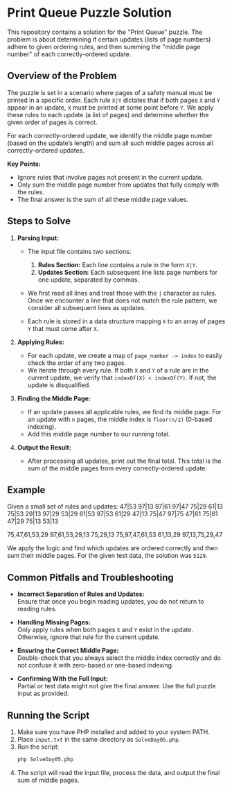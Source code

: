 # Print Queue Puzzle Solution

This repository contains a solution for the "Print Queue" puzzle. The problem is about determining if certain updates (lists of page numbers) adhere to given ordering rules, and then summing the "middle page number" of each correctly-ordered update.

## Overview of the Problem

The puzzle is set in a scenario where pages of a safety manual must be printed in a specific order. Each rule `X|Y` dictates that if both pages `X` and `Y` appear in an update, `X` must be printed at some point before `Y`. We apply these rules to each update (a list of pages) and determine whether the given order of pages is correct.

For each correctly-ordered update, we identify the middle page number (based on the update’s length) and sum all such middle pages across all correctly-ordered updates.

**Key Points:**
- Ignore rules that involve pages not present in the current update.
- Only sum the middle page number from updates that fully comply with the rules.
- The final answer is the sum of all these middle page values.

## Steps to Solve

1. **Parsing Input:**
   - The input file contains two sections:  
     1. **Rules Section:** Each line contains a rule in the form `X|Y`.
     2. **Updates Section:** Each subsequent line lists page numbers for one update, separated by commas.
   
   - We first read all lines and treat those with the `|` character as rules. Once we encounter a line that does not match the rule pattern, we consider all subsequent lines as updates.
   
   - Each rule is stored in a data structure mapping `X` to an array of pages `Y` that must come after `X`.

2. **Applying Rules:**
   - For each update, we create a map of `page_number -> index` to easily check the order of any two pages.
   - We iterate through every rule. If both `X` and `Y` of a rule are in the current update, we verify that `indexOf(X) < indexOf(Y)`. If not, the update is disqualified.

3. **Finding the Middle Page:**
   - If an update passes all applicable rules, we find its middle page. For an update with `n` pages, the middle index is `floor(n/2)` (0-based indexing).
   - Add this middle page number to our running total.

4. **Output the Result:**
   - After processing all updates, print out the final total. This total is the sum of the middle pages from every correctly-ordered update.

## Example

Given a small set of rules and updates:
47|53
97|13
97|61
97|47
75|29
61|13
75|53
29|13
97|29
53|29
61|53
97|53
61|29
47|13
75|47
97|75
47|61
75|61
47|29
75|13
53|13

75,47,61,53,29
97,61,53,29,13
75,29,13
75,97,47,61,53
61,13,29
97,13,75,29,47


We apply the logic and find which updates are ordered correctly and then sum their middle pages. For the given test data, the solution was `5129`.

## Common Pitfalls and Troubleshooting

- **Incorrect Separation of Rules and Updates:**  
  Ensure that once you begin reading updates, you do not return to reading rules.
  
- **Handling Missing Pages:**  
  Only apply rules when both pages `X` and `Y` exist in the update. Otherwise, ignore that rule for the current update.
  
- **Ensuring the Correct Middle Page:**  
  Double-check that you always select the middle index correctly and do not confuse it with zero-based or one-based indexing.

- **Confirming With the Full Input:**  
  Partial or test data might not give the final answer. Use the full puzzle input as provided.

## Running the Script

1. Make sure you have PHP installed and added to your system PATH.
2. Place `input.txt` in the same directory as `SolveDay05.php`.
3. Run the script:
   ```bash
   php SolveDay05.php
   ```
4. The script will read the input file, process the data, and output the final sum of middle pages.